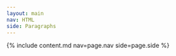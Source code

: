 ```yaml
---
layout: main
nav: HTML
side: Paragraphs
---
```

{% include content.md nav=page.nav side=page.side %}